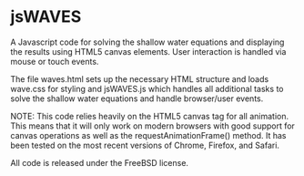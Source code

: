 jsWAVES
===========================

A Javascript code for solving the shallow water equations and displaying the results using HTML5 canvas elements. User interaction is handled via mouse or touch events.

The file waves.html sets up the necessary HTML structure and loads wave.css for styling and jsWAVES.js which handles all additional tasks to solve the shallow water equations and handle browser/user events.

NOTE: This code relies heavily on the HTML5 canvas tag for all animation. This means that it will only work on modern browsers with good support for canvas operations as well as the requestAnimationFrame() method. It has been tested on the most recent versions of Chrome, Firefox, and Safari.

All code is released under the FreeBSD license.
